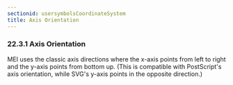 ```yaml
---
sectionid: usersymbolsCoordinateSystem
title: Axis Orientation
---
```



<h3 id="usersymbolsCoordinateSystem">
   <span class="headingNumber">22.3.1</span>
   <span class="head">Axis Orientation</span>
</h3>
MEI uses the classic axis directions where the x-axis points from left to right and
the
y-axis points from bottom up. (This is compatible with PostScript's axis orientation,
while
SVG's y-axis points in the opposite direction.)

